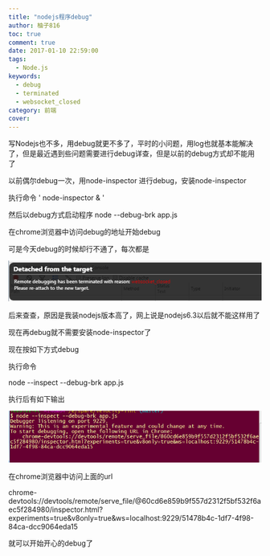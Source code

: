 ```yaml
---
title: "nodejs程序debug"
author: 柚子816
toc: true
comment: true
date: 2017-01-10 22:59:00
tags: 
  - Node.js
keywords:
  - debug
  - terminated
  - websocket_closed
category: 前端
cover: 
---
```


写Nodejs也不多，用debug就更不多了，平时的小问题，用log也就基本能解决了，但是最近遇到些问题需要进行debug详查，但是以前的debug方式却不能用了

以前偶尔debug一次，用node-inspector 进行debug，安装node-inspector

执行命令 ' node-inspector & '

然后以debug方式启动程序 node --debug-brk app.js

在chrome浏览器中访问debug的地址开始debug

可是今天debug的时候却行不通了，每次都是


![](./03f18fe7-5257-34b3-9fdc-f970f2fbeaff.png)

后来查查，原因是我装nodejs版本高了，网上说是nodejs6.3以后就不能这样用了

现在再debug就不需要安装node-inspector了

现在按如下方式debug

执行命令

node --inspect --debug-brk app.js

执行后有如下输出


![](./9cd2580f-f608-3759-9f93-8004a4843540.png)

在chrome浏览器中访问上面的url

chrome-devtools://devtools/remote/serve_file/@60cd6e859b9f557d2312f5bf532f6aec5f284980/inspector.html?experiments=true&v8only=true&ws=localhost:9229/51478b4c-1df7-4f98-84ca-dcc9064eda15

就可以开始开心的debug了

